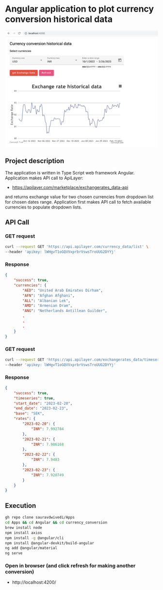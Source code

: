 # Angular application to plot currency conversion historical data

<img src=pic.PNG alt="Angular application image">

## Project description

The application is written in Type Script web framework Angular. Application makes API call to ApiLayer:

- https://apilayer.com/marketplace/exchangerates_data-api

and returns exchange value for two chosen currencies from dropdown list for chosen dates range. Application first makes API call to fetch available currencies to populate dropdown lists.

## API Call

### GET request 
```bash
curl --request GET 'https://api.apilayer.com/currency_data/list' \                  
--header 'apikey: lWHgvT1oGQVVxprbrVswsTroUUG2DYYj'
```

### Response

```json
{
    "success": true,
    "currencies": {
        "AED": "United Arab Emirates Dirham",
        "AFN": "Afghan Afghani",
        "ALL": "Albanian Lek",
        "AMD": "Armenian Dram",
        "ANG": "Netherlands Antillean Guilder",
        .
        .
        .
    }
}
```

### GET request
```bash
curl --request GET 'https://api.apilayer.com/exchangerates_data/timeseries?start_date=2023-02-20&end_date=2023-02-23&base=SEK&symbols=INR' \
--header 'apikey: lWHgvT1oGQVVxprbrVswsTroUUG2DYYj'
```

### Response
```json
{
    "success": true,
    "timeseries": true,
    "start_date": "2023-02-20",
    "end_date": "2023-02-23",
    "base": "SEK",
    "rates": {
        "2023-02-20": {
            "INR": 7.992784
        },
        "2023-02-21": {
            "INR": 7.986168
        },
        "2023-02-22": {
            "INR": 7.9483
        },
        "2023-02-23": {
            "INR": 7.920749
        }
    }
}
```

## Execution

```bash
gh repo clone sauravdwivedi/Apps
cd Apps && cd Angular && cd currency_conversion
brew install node
npm install axios
npm install -g @angular/cli
npm install @angular-devkit/build-angular
ng add @angular/material
ng serve
```

### Open in browser (and click refresh for making another conversion)

- http://localhost:4200/
